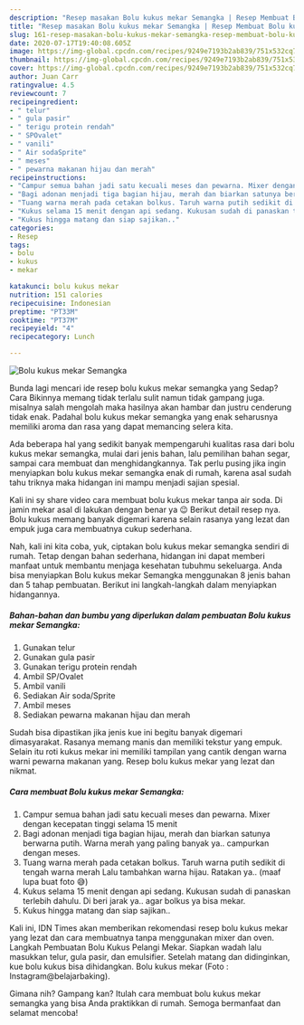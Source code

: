 ```yaml
---
description: "Resep masakan Bolu kukus mekar Semangka | Resep Membuat Bolu kukus mekar Semangka Yang Lezat Sekali"
title: "Resep masakan Bolu kukus mekar Semangka | Resep Membuat Bolu kukus mekar Semangka Yang Lezat Sekali"
slug: 161-resep-masakan-bolu-kukus-mekar-semangka-resep-membuat-bolu-kukus-mekar-semangka-yang-lezat-sekali
date: 2020-07-17T19:40:08.605Z
image: https://img-global.cpcdn.com/recipes/9249e7193b2ab839/751x532cq70/bolu-kukus-mekar-semangka-foto-resep-utama.jpg
thumbnail: https://img-global.cpcdn.com/recipes/9249e7193b2ab839/751x532cq70/bolu-kukus-mekar-semangka-foto-resep-utama.jpg
cover: https://img-global.cpcdn.com/recipes/9249e7193b2ab839/751x532cq70/bolu-kukus-mekar-semangka-foto-resep-utama.jpg
author: Juan Carr
ratingvalue: 4.5
reviewcount: 7
recipeingredient:
- " telur"
- " gula pasir"
- " terigu protein rendah"
- " SPOvalet"
- " vanili"
- " Air sodaSprite"
- " meses"
- " pewarna makanan hijau dan merah"
recipeinstructions:
- "Campur semua bahan jadi satu kecuali meses dan pewarna. Mixer dengan kecepatan tinggi selama 15 menit"
- "Bagi adonan menjadi tiga bagian hijau, merah dan biarkan satunya berwarna putih. Warna merah yang paling banyak ya.. campurkan dengan meses."
- "Tuang warna merah pada cetakan bolkus. Taruh warna putih sedikit di tengah warna merah Lalu tambahkan warna hijau. Ratakan ya.. (maaf lupa buat foto 😅)"
- "Kukus selama 15 menit dengan api sedang. Kukusan sudah di panaskan terlebih dahulu. Di beri jarak ya.. agar bolkus ya bisa mekar."
- "Kukus hingga matang dan siap sajikan.."
categories:
- Resep
tags:
- bolu
- kukus
- mekar

katakunci: bolu kukus mekar 
nutrition: 151 calories
recipecuisine: Indonesian
preptime: "PT33M"
cooktime: "PT37M"
recipeyield: "4"
recipecategory: Lunch

---
```



![Bolu kukus mekar Semangka](https://img-global.cpcdn.com/recipes/9249e7193b2ab839/751x532cq70/bolu-kukus-mekar-semangka-foto-resep-utama.jpg)

Bunda lagi mencari ide resep bolu kukus mekar semangka yang Sedap? Cara Bikinnya memang tidak terlalu sulit namun tidak gampang juga. misalnya salah mengolah maka hasilnya akan hambar dan justru cenderung tidak enak. Padahal bolu kukus mekar semangka yang enak seharusnya memiliki aroma dan rasa yang dapat memancing selera kita.

Ada beberapa hal yang sedikit banyak mempengaruhi kualitas rasa dari bolu kukus mekar semangka, mulai dari jenis bahan, lalu pemilihan bahan segar, sampai cara membuat dan menghidangkannya. Tak perlu pusing jika ingin menyiapkan bolu kukus mekar semangka enak di rumah, karena asal sudah tahu triknya maka hidangan ini mampu menjadi sajian spesial.

Kali ini sy share video cara membuat bolu kukus mekar tanpa air soda. Di jamin mekar asal di lakukan dengan benar ya 😉 Berikut detail resep nya. Bolu kukus memang banyak digemari karena selain rasanya yang lezat dan empuk juga cara membuatnya cukup sederhana.


Nah, kali ini kita coba, yuk, ciptakan bolu kukus mekar semangka sendiri di rumah. Tetap dengan bahan sederhana, hidangan ini dapat memberi manfaat untuk membantu menjaga kesehatan tubuhmu sekeluarga. Anda bisa menyiapkan Bolu kukus mekar Semangka menggunakan 8 jenis bahan dan 5 tahap pembuatan. Berikut ini langkah-langkah dalam menyiapkan hidangannya.

<!--inarticleads1-->

##### Bahan-bahan dan bumbu yang diperlukan dalam pembuatan Bolu kukus mekar Semangka:

1. Gunakan  telur
1. Gunakan  gula pasir
1. Gunakan  terigu protein rendah
1. Ambil  SP/Ovalet
1. Ambil  vanili
1. Sediakan  Air soda/Sprite
1. Ambil  meses
1. Sediakan  pewarna makanan hijau dan merah


Sudah bisa dipastikan jika jenis kue ini begitu banyak digemari dimasyarakat. Rasanya memang manis dan memiliki tekstur yang empuk. Selain itu roti kukus mekar ini memiliki tampilan yang cantik dengan warna warni pewarna makanan yang. Resep bolu kukus mekar yang lezat dan nikmat. 

<!--inarticleads2-->

##### Cara membuat Bolu kukus mekar Semangka:

1. Campur semua bahan jadi satu kecuali meses dan pewarna. Mixer dengan kecepatan tinggi selama 15 menit
1. Bagi adonan menjadi tiga bagian hijau, merah dan biarkan satunya berwarna putih. Warna merah yang paling banyak ya.. campurkan dengan meses.
1. Tuang warna merah pada cetakan bolkus. Taruh warna putih sedikit di tengah warna merah Lalu tambahkan warna hijau. Ratakan ya.. (maaf lupa buat foto 😅)
1. Kukus selama 15 menit dengan api sedang. Kukusan sudah di panaskan terlebih dahulu. Di beri jarak ya.. agar bolkus ya bisa mekar.
1. Kukus hingga matang dan siap sajikan..


Kali ini, IDN Times akan memberikan rekomendasi resep bolu kukus mekar yang lezat dan cara membuatnya tanpa menggunakan mixer dan oven. Langkah Pembuatan Bolu Kukus Pelangi Mekar. Siapkan wadah lalu masukkan telur, gula pasir, dan emulsifier. Setelah matang dan didinginkan, kue bolu kukus bisa dihidangkan. Bolu kukus mekar (Foto : Instagram@belajarbaking). 

Gimana nih? Gampang kan? Itulah cara membuat bolu kukus mekar semangka yang bisa Anda praktikkan di rumah. Semoga bermanfaat dan selamat mencoba!
